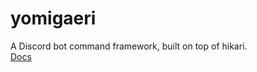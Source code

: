# yomigaeri
A Discord bot command framework, built on top of hikari.
<br>[Docs](https://shinobou.github.io/yomigaeri)
